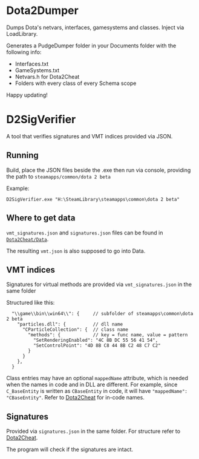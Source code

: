 # Dota2Dumper

Dumps Dota's netvars, interfaces, gamesystems and classes. Inject via LoadLibrary.

Generates a PudgeDumper folder in your Documents folder with the following info:

- Interfaces.txt
- GameSystems.txt
- Netvars.h for Dota2Cheat
- Folders with every class of every Schema scope

Happy updating!

# D2SigVerifier

A tool that verifies signatures and VMT indices provided via JSON.

## Running

Build, place the JSON files beside the .exe then run via console, providing the path to `steamapps/common/dota 2 beta`

Example:

```
D2SigVerifier.exe "H:\SteamLibrary\steamapps\common\dota 2 beta"
```

## Where to get data

`vmt_signatures.json` and `signatures.json` files can be found in [`Dota2Cheat/Data`](https://github.com/ExistedGit/Dota2Cheat/blob/main/Dota2Cheat/Data).

The resulting `vmt.json` is also supposed to go into Data.

## VMT indices

Signatures for virtual methods are provided via `vmt_signatures.json` in the same folder

Structured like this:

```
  "\\game\\bin\\win64\\": {     // subfolder of steamapps\common\dota 2 beta
    "particles.dll": {          // dll name
      "CParticleCollection": {  // class name
        "methods": {            // key = func name, value = pattern
          "SetRenderingEnabled": "4C 8B DC 55 56 41 54",
          "SetControlPoint": "4D 8B C8 44 8B C2 48 C7 C2"
        }
      }
    },
  }
```

Class entries may have an optional `mappedName` attribute, which is needed when the names in code and in DLL are different. For example,
since `C_BaseEntity` is written as `CBaseEntity` in code, it will have `"mappedName": "CBaseEntity"`. Refer to [Dota2Cheat](https://github.com/ExistedGit/Dota2Cheat/blob/main/Dota2Cheat/SDK/VMI.h) for in-code names.

## Signatures

Provided via `signatures.json` in the same folder. For structure refer to [Dota2Cheat](https://github.com/ExistedGit/Dota2Cheat/wiki/Interacting-with-Dota2Cheat#signatures--vtable-indices).

The program will check if the signatures are intact.
